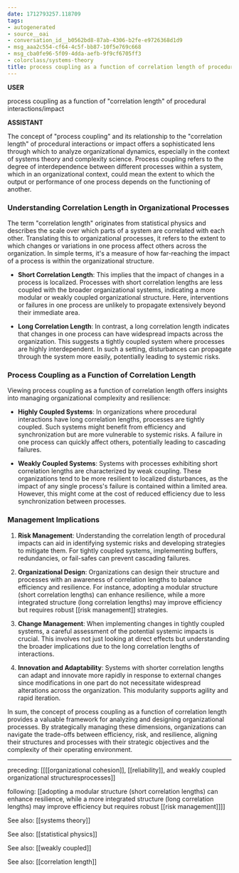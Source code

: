 ```yaml
---
date: 1712793257.118709
tags:
- autogenerated
- source__oai
- conversation_id__b0562bd8-87ab-4306-b2fe-e9726368d1d9
- msg_aaa2c554-cf64-4c5f-bb87-10f5e769c668
- msg_cba0fe96-5f09-4dda-aefb-9f9cf6705ff3
- colorclass/systems-theory
title: process coupling as a function of correlation length of procedural interactionsimpact
---
```


**USER**

process coupling as a function of "correlation length" of procedural interactions/impact


**ASSISTANT**

The concept of "process coupling" and its relationship to the "correlation length" of procedural interactions or impact offers a sophisticated lens through which to analyze organizational dynamics, especially in the context of systems theory and complexity science. Process coupling refers to the degree of interdependence between different processes within a system, which in an organizational context, could mean the extent to which the output or performance of one process depends on the functioning of another.

### Understanding Correlation Length in Organizational Processes

The term "correlation length" originates from statistical physics and describes the scale over which parts of a system are correlated with each other. Translating this to organizational processes, it refers to the extent to which changes or variations in one process affect others across the organization. In simple terms, it's a measure of how far-reaching the impact of a process is within the organizational structure.

- **Short Correlation Length**: This implies that the impact of changes in a process is localized. Processes with short correlation lengths are less coupled with the broader organizational systems, indicating a more modular or weakly coupled organizational structure. Here, interventions or failures in one process are unlikely to propagate extensively beyond their immediate area.

- **Long Correlation Length**: In contrast, a long correlation length indicates that changes in one process can have widespread impacts across the organization. This suggests a tightly coupled system where processes are highly interdependent. In such a setting, disturbances can propagate through the system more easily, potentially leading to systemic risks.

### Process Coupling as a Function of Correlation Length

Viewing process coupling as a function of correlation length offers insights into managing organizational complexity and resilience:

- **Highly Coupled Systems**: In organizations where procedural interactions have long correlation lengths, processes are tightly coupled. Such systems might benefit from efficiency and synchronization but are more vulnerable to systemic risks. A failure in one process can quickly affect others, potentially leading to cascading failures.

- **Weakly Coupled Systems**: Systems with processes exhibiting short correlation lengths are characterized by weak coupling. These organizations tend to be more resilient to localized disturbances, as the impact of any single process's failure is contained within a limited area. However, this might come at the cost of reduced efficiency due to less synchronization between processes.

### Management Implications

1. **Risk Management**: Understanding the correlation length of procedural impacts can aid in identifying systemic risks and developing strategies to mitigate them. For tightly coupled systems, implementing buffers, redundancies, or fail-safes can prevent cascading failures.

2. **Organizational Design**: Organizations can design their structure and processes with an awareness of correlation lengths to balance efficiency and resilience. For instance, adopting a modular structure (short correlation lengths) can enhance resilience, while a more integrated structure (long correlation lengths) may improve efficiency but requires robust [[risk management]] strategies.

3. **Change Management**: When implementing changes in tightly coupled systems, a careful assessment of the potential systemic impacts is crucial. This involves not just looking at direct effects but understanding the broader implications due to the long correlation lengths of interactions.

4. **Innovation and Adaptability**: Systems with shorter correlation lengths can adapt and innovate more rapidly in response to external changes since modifications in one part do not necessitate widespread alterations across the organization. This modularity supports agility and rapid iteration.

In sum, the concept of process coupling as a function of correlation length provides a valuable framework for analyzing and designing organizational processes. By strategically managing these dimensions, organizations can navigate the trade-offs between efficiency, risk, and resilience, aligning their structures and processes with their strategic objectives and the complexity of their operating environment.


---

preceding: [[[[organizational cohesion]], [[reliability]], and weakly coupled organizational structuresprocesses]]  


following: [[adopting a modular structure (short correlation lengths) can enhance resilience, while a more integrated structure (long correlation lengths) may improve efficiency but requires robust [[risk management]]]]

See also: [[systems theory]]


See also: [[statistical physics]]


See also: [[weakly coupled]]


See also: [[correlation length]]